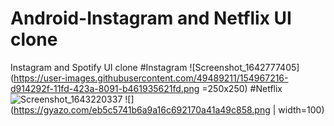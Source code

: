# Android-Instagram and Netflix UI clone
 Instagram and Spotify UI clone
#Instagram
![Screenshot_1642777405](https://user-images.githubusercontent.com/49489211/154967216-d914292f-11fd-423a-8091-b461935621fd.png =250x250)
#Netflix
![Screenshot_1643220337](https://user-images.githubusercontent.com/49489211/154967315-3ffe208a-4c18-4d80-b9a4-8992a88480a9.png)
![](https://gyazo.com/eb5c5741b6a9a16c692170a41a49c858.png | width=100)
